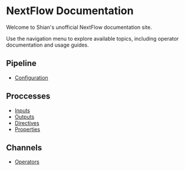 # NextFlow Documentation

Welcome to Shian's unofficial NextFlow documentation site.

Use the navigation menu to explore available topics, including operator documentation and usage guides.

## Pipeline
- [Configuration](PipelineConfiguration.md)

## Proccesses
- [Inputs](Inputs.md)
- [Outputs](Outputs.md)
- [Directives](Directives.md)
- [Properties](ProccessProperties.md)

## Channels
- [Operators](Operators.md)
